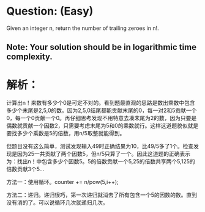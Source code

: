 # Question: (Easy)

Given an integer n, return the number of trailing zeroes in n!.

## Note: Your solution should be in logarithmic time complexity.

# 解析：

计算出n！来数有多少个0是可定不对的。看到题最直观的思路是数出乘数中包含多少个末尾是2,5,0的数。因为2,5,0结尾都能贡献末尾的0，每一对2和5贡献一个0，每一个0贡献一个0。再仔细思考发现不用特意去凑末尾为2的数，因为只要是偶数就贡献一个因数2，只需要考虑末尾为5和0的乘数就行。这样这道题貌似就是要找多少个乘数是5的倍数，用n/5取整就能得到。

但题目没有这么简单，测试发现输入49时正确结果为10，比49/5多了1个。检查发现是因为25一共贡献了两个因数5，但n/5只算了一个。因此这道题的正确表示为：找出n！中包含多少个因数5。5的倍数贡献一个5,25的倍数共享两个5,125的倍数贡献3个5...

方法一：使用循环。counter += n/pow(5,i++);

方法二：递归。递归很巧，第一次递归就消去了所有包含一个5的因数的数。直到没有消的了。可以说循环几次就递归几次。